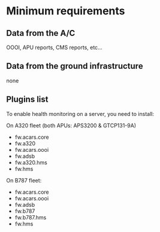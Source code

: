 # Minimum requirements

## Data from the A/C

OOOI, APU reports, CMS reports, etc...&#x20;

## Data from the ground infrastructure

none

## Plugins list

To enable health monitoring on a server, you need to install:

On A320 fleet (both APUs: APS3200 & GTCP131-9A)

* fw.acars.core
* fw.a320
* fw.acars.oooi
* fw.adsb
* fw.a320.hms
* fw.hms



On B787 fleet:

* fw.acars.core
* fw.acars.oooi
* fw.adsb
* fw.b787
* fw.b787.hms
* fw.hms

